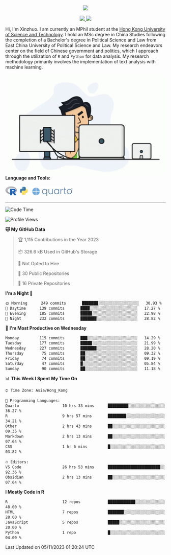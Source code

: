 <div align='center'>
<img src='https://readme-typing-svg.herokuapp.com?font=Lora&color=4d3900&center=true&lines=HKUST+Mphil+in+SOSC;Focus+on+China;Code+for+PoliSci'/>
</div>

<p align='center'>
 <a href
='https://www.linkedin.com/in/xinzhuo-huang-5161011ba/' target='_blank'>
        <img src='https://img.shields.io/badge/linkedin%20-%230077B5.svg?&style=for-the-badge&logo=linkedin&logoColor=white'/>
    </a>
 <a href='https://twitter.com/HsinchoH' target='_blank'>
        <img src='https://img.shields.io/badge/Twitter-1DA1F2?style=for-the-badge&logo=twitter&logoColor=white'/>
    </a>
    </p>
    
Hi, I'm Xinzhuo. I am currently an MPhil student at the [Hong Kong University of Science and Technology](https://sosc.hkust.edu.hk/node/613). I hold an MSc degree in China Studies following the completion of a Bachelor's degree in Political Science and Law from East China University of Political Science and Law. My research endeavors center on the field of Chinese government and politics, which I approach through the utilization of `R` and `Python` for data analysis. My research methodology primarily involves the implementation of text analysis with machine learning.




<img align='right' src="https://github.com/xinzhuohkust/xinzhuohkust/blob/main/programmer.gif" width="590">



**Language and Tools:**  

<code><img height="36" src="https://raw.githubusercontent.com/github/explore/80688e429a7d4ef2fca1e82350fe8e3517d3494d/topics/r/r.png"></code>
<code><img height="36" src="https://raw.githubusercontent.com/github/explore/80688e429a7d4ef2fca1e82350fe8e3517d3494d/topics/python/python.png"></code>
<code><img height="32" src="https://github.com/quarto-dev/quarto-r/blob/main/man/figures/quarto.png"></code>

---
<!--START_SECTION:waka-->
![Code Time](http://img.shields.io/badge/Code%20Time-1%2C104%20hrs%2044%20mins-blue)

![Profile Views](http://img.shields.io/badge/Profile%20Views-24-blue)

**🐱 My GitHub Data** 

> 🏆 1,115 Contributions in the Year 2023
 > 
> 📦 326.6 kB Used in GitHub's Storage 
 > 
> 🚫 Not Opted to Hire
 > 
> 📜 30 Public Repositories 
 > 
> 🔑 16 Private Repositories  
 > 
**I'm a Night 🦉** 

```text
🌞 Morning      249 commits       ███████░░░░░░░░░░░░░░░░░░   30.93 % 
🌆 Daytime      139 commits       ████░░░░░░░░░░░░░░░░░░░░░   17.27 % 
🌃 Evening      185 commits       █████░░░░░░░░░░░░░░░░░░░░   22.98 % 
🌙 Night        232 commits       ███████░░░░░░░░░░░░░░░░░░   28.82 % 

```
📅 **I'm Most Productive on Wednesday** 

```text
Monday         115 commits       ███░░░░░░░░░░░░░░░░░░░░░░   14.29 % 
Tuesday        177 commits       █████░░░░░░░░░░░░░░░░░░░░   21.99 % 
Wednesday      227 commits       ███████░░░░░░░░░░░░░░░░░░   28.20 % 
Thursday        75 commits       ██░░░░░░░░░░░░░░░░░░░░░░░   09.32 % 
Friday          74 commits       ██░░░░░░░░░░░░░░░░░░░░░░░   09.19 % 
Saturday        47 commits       █░░░░░░░░░░░░░░░░░░░░░░░░   05.84 % 
Sunday          90 commits       ██░░░░░░░░░░░░░░░░░░░░░░░   11.18 % 

```


📊 **This Week I Spent My Time On** 

```text
⌚︎ Time Zone: Asia/Hong_Kong

💬 Programming Languages: 
Quarto                   10 hrs 33 mins      █████████░░░░░░░░░░░░░░░░   36.27 % 
R                        9 hrs 57 mins       ████████░░░░░░░░░░░░░░░░░   34.21 % 
Other                    2 hrs 43 mins       ██░░░░░░░░░░░░░░░░░░░░░░░   09.35 % 
Markdown                 2 hrs 13 mins       ██░░░░░░░░░░░░░░░░░░░░░░░   07.64 % 
CSS                      1 hr 6 mins         █░░░░░░░░░░░░░░░░░░░░░░░░   03.82 % 

🔥 Editors: 
VS Code                  26 hrs 53 mins      ███████████████████████░░   92.36 % 
Obsidian                 2 hrs 13 mins       ██░░░░░░░░░░░░░░░░░░░░░░░   07.64 % 

```

**I Mostly Code in R** 

```text
R                        12 repos            ████████████░░░░░░░░░░░░░   48.00 % 
HTML                     7 repos             ███████░░░░░░░░░░░░░░░░░░   28.00 % 
JavaScript               5 repos             █████░░░░░░░░░░░░░░░░░░░░   20.00 % 
Python                   1 repo              █░░░░░░░░░░░░░░░░░░░░░░░░   04.00 % 

```



 Last Updated on 05/11/2023 01:20:24 UTC
<!--END_SECTION:waka-->
    
    
    
    
    
    
    
    
